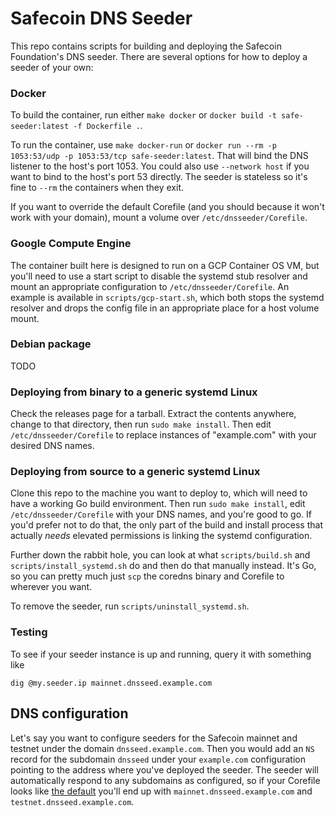 # Safecoin DNS Seeder

This repo contains scripts for building and deploying the Safecoin Foundation's DNS seeder. There are several options for how to deploy a seeder of your own:

### Docker

To build the container, run either `make docker` or `docker build -t safe-seeder:latest -f Dockerfile .`.

To run the container, use `make docker-run` or `docker run --rm -p 1053:53/udp -p 1053:53/tcp safe-seeder:latest`. That will bind the DNS listener to the host's port 1053. You could also use `--network host` if you want to bind to the host's port 53 directly. The seeder is stateless so it's fine to `--rm` the containers when they exit.

If you want to override the default Corefile (and you should because it won't work with your domain), mount a volume over `/etc/dnsseeder/Corefile`.

### Google Compute Engine

The container built here is designed to run on a GCP Container OS VM, but you'll need to use a start script to disable the systemd stub resolver and mount an appropriate configuration to `/etc/dnsseeder/Corefile`. An example is available in `scripts/gcp-start.sh`, which both stops the systemd resolver and drops the config file in an appropriate place for a host volume mount.

### Debian package

TODO

### Deploying from binary to a generic systemd Linux

Check the releases page for a tarball. Extract the contents anywhere, change to that directory, then run `sudo make install`. Then edit `/etc/dnsseeder/Corefile` to replace instances of "example.com" with your desired DNS names.

### Deploying from source to a generic systemd Linux

Clone this repo to the machine you want to deploy to, which will need to have a working Go build environment. Then run `sudo make install`, edit `/etc/dnsseeder/Corefile` with your DNS names, and you're good to go. If you'd prefer not to do that, the only part of the build and install process that actually *needs* elevated permissions is linking the systemd configuration.

Further down the rabbit hole, you can look at what `scripts/build.sh` and `scripts/install_systemd.sh` do and then do that manually instead. It's Go, so you can pretty much just `scp` the coredns binary and Corefile to wherever you want.

To remove the seeder, run `scripts/uninstall_systemd.sh`.

### Testing

To see if your seeder instance is up and running, query it with something like
```
dig @my.seeder.ip mainnet.dnsseed.example.com
```

## DNS configuration

Let's say you want to configure seeders for the Safecoin mainnet and testnet under the domain `dnsseed.example.com`. Then you would add an `NS` record for the subdomain `dnsseed` under your `example.com` configuration pointing to the address where you've deployed the seeder. The seeder will automatically respond to any subdomains as configured, so if your Corefile looks like [the default](coredns/Corefile) you'll end up with `mainnet.dnsseed.example.com` and `testnet.dnsseed.example.com`.
